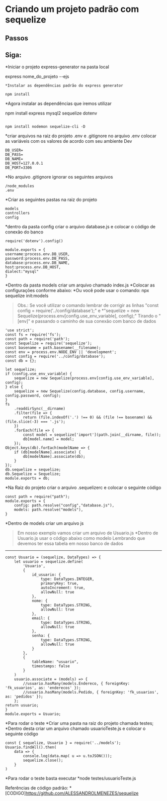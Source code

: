# Criando um projeto padrão com sequelize
## Passos

## Siga: 

*Iniciar o projeto express-generator na pasta local

express nome_do_projeto --ejs
```
*Instalar as dependências padrão do express generator

npm install
``` 
*Agora instalar as dependências que iremos utilizar

npm install express mysql2 sequelize dotenv
```

npm install nodemon sequelize-cli -D
```

*criar arquivos na raiz do projeto .env e .gitignore
no arquivo .env colocar as variáveis com os valores de acordo com seu ambiente Dev

```
DB_USER=
DB_PASS=
DB_NAME=
DB_HOST=127.0.0.1
DB_PORT=3306
```

*No arquivo .gitignore ignorar os seguintes arquivos 

```
/node_modules 
.env
```

*Criar as seguintes pastas na raiz do projeto

```
models
controllers
config
```

*dentro da pasta config criar o arquivo database.js e colocar o código de conexão do banco 

```
require('dotenv').config()
```

```
module.exports = {
username:process.env.DB_USER,
password:process.env.DB_PASS,
database:process.env.DB_NAME,
host:process.env.DB_HOST,
dialect:"mysql"
}
```

*Dentro da pasta models criar um arquivo chamado index.js
*Colocar as configurações conforme abaixo:
*Ou você pode usar o comando: npx sequelize init:models
> Obs.: Se você utilizar o comando lembrar de corrigir as linhas "const config = require('../config/database');" e 
*"sequelize = new Sequelize(process.env[config.use_env_variable], config);" Tirando o "[env]" e passando o caminho de sua conexão com banco de dados 

```
'use strict';
const fs = require('fs');
const path = require('path');
const Sequelize = require('sequelize');
const basename = path.basename(__filename);
const env = process.env.NODE_ENV || 'development';
const config = require('../config/database');
const db = {};
```

```
let sequelize;
if (config.use_env_variable) {
    sequelize = new Sequelize(process.env[config.use_env_variable], config);
} else {
    sequelize = new Sequelize(config.database, config.username, config.password, config);
}
fs
    .readdirSync(__dirname)
    .filter(file => {
        return (file.indexOf('.') !== 0) && (file !== basename) && (file.slice(-3) === '.js');
    })
    .forEach(file => {
        const model = sequelize['import'](path.join(__dirname, file));
        db[model.name] = model;
    });
Object.keys(db).forEach(modelName => {
    if (db[modelName].associate) {
        db[modelName].associate(db);
    }
});
db.sequelize = sequelize;
db.Sequelize = Sequelize;
module.exports = db;
```


*Na Raiz do projeto criar o arquivo .sequelizerc e colocar o seguinte código 

```
const path = require("path");
module.exports = {
    config: path.resolve("config","database.js"),
    models: path.resolve("models"),
}
```


*Dentro de models criar um arquivo js
> Em nosso exemplo vamos criar um arquivo de Usuario.js
*Dentro de Usuario.js usar o código abaixo como modelo 
> Lembrando que devemos ter essa tabela em nosso banco de dados
------------------------------------------------------------------------------------------


```
const Usuario = (sequelize, DataTypes) => {
    let usuario = sequelize.define(        
        'Usuario',
        {
            id_usuario: {          
                type: DataTypes.INTEGER,
                primaryKey: true,
                autoIncrement: true,
                allowNull: true
            },
            nome: {     
                type: DataTypes.STRING,
                allowNull: true
            },
            email: {     
                type: DataTypes.STRING,
                allowNull: true
            },
            senha: {     
                type: DataTypes.STRING,
                allowNull: true
            }
        },
        {     
            tableName: "usuario",      
            timestamps: false
        }   
    )  
    usuario.associate = (models) => {    
        //usuario.hasMany(models.Endereco, { foreignKey: 'fk_usuarios', as: 'enderecos' });
        //usuario.hasMany(models.Pedido, { foreignKey: 'fk_usuarios', as: 'pedidos' });
    };
return usuario;
}
module.exports = Usuario;
```


*Para rodar o teste 
*Criar uma pasta na raiz do projeto chamada testes;
*Dentro desta criar um arquivo chamado usuarioTeste.js e colocar o seguinte código

```
const { sequelize, Usuario } = require('../models');
Usuario.findAll().then(
    data => {
        console.log(data.map( u => u.toJSON()));
        sequelize.close();
    }
)
```


*Para rodar o teste basta executar
*node testes/usuarioTeste.js

Referências de código padrão:
*[CODIGO]https://github.com/ALESSANDROLMENEZES/sequelize